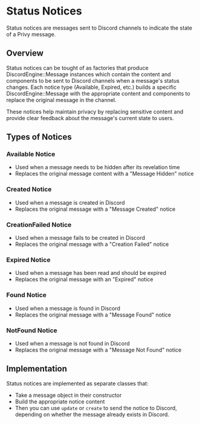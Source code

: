 # Status Notices

Status notices are messages sent to Discord channels to indicate the state of a Privy message.

## Overview

Status notices can be tought of as factories that produce DiscordEngine::Message instances which contain the content and components to be sent to Discord channels when a message's status changes. Each notice type (Available, Expired, etc.) builds a specific DiscordEngine::Message with the appropriate content and components to replace the original message in the channel.

These notices help maintain privacy by replacing sensitive content and provide clear feedback about the message's current state to users.

## Types of Notices

### Available Notice

- Used when a message needs to be hidden after its revelation time
- Replaces the original message content with a "Message Hidden" notice

### Created Notice

- Used when a message is created in Discord
- Replaces the original message with a "Message Created" notice

### CreationFailed Notice

- Used when a message fails to be created in Discord
- Replaces the original message with a "Creation Failed" notice

### Expired Notice

- Used when a message has been read and should be expired
- Replaces the original message with an "Expired" notice

### Found Notice

- Used when a message is found in Discord
- Replaces the original message with a "Message Found" notice

### NotFound Notice

- Used when a message is not found in Discord
- Replaces the original message with a "Message Not Found" notice

## Implementation

Status notices are implemented as separate classes that:

- Take a message object in their constructor
- Build the appropriate notice content
- Then you can use `update` or `create` to send the notice to Discord, depending on whether the message already exists in Discord.
